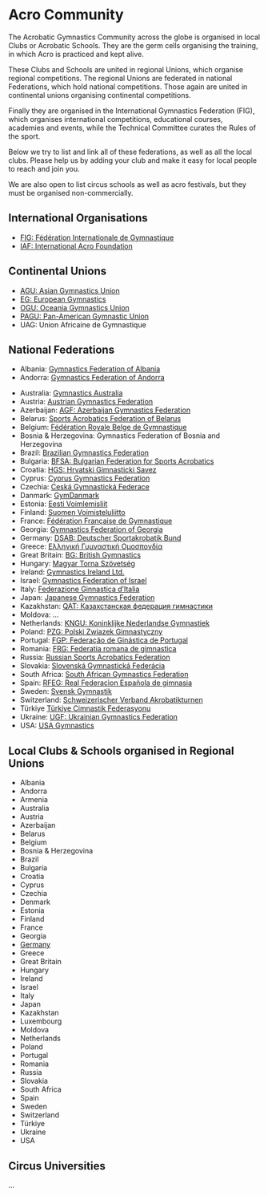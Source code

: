 # Acro Community

The Acrobatic Gymnastics Community across the globe is organised in local Clubs or Acrobatic Schools. They are the germ cells organising the training, in which Acro is practiced and kept alive. 

These Clubs and Schools are united in regional Unions, which organise regional competitions. The regional Unions are federated in national Federations, which hold national competitions. Those again are united in continental unions organising continental competitions. 

Finally they are organised in the International Gymnastics Federation (FIG), which organises international competitions, educational courses, academies and events, while the Technical Committee curates the Rules of the sport.  

Below we try to list and link all of these federations, as well as all the local clubs. Please help us by adding your club and make it easy for local people to reach and join you.

We are also open to list circus schools as well as acro festivals, but they must be organised non-commercially. 


## International Organisations

* [FIG: Fédération Internationale de Gymnastique](https://www.gymnastics.sport/)
* [IAF: International Acro Foundation](https://www.acrofoundation.com/)


## Continental Unions

* [AGU: Asian Gymnastics Union](https://agu-gymnastics.com/)
* [EG: European Gymnastics](https://www.europeangymnastics.com/)
* [OGU: Oceania Gymnastics Union](https://www.oceaniagymnastics.org/)
* [PAGU: Pan-American Gymnastic Union](https://upag-pagu.com/)
* UAG: Union Africaine de Gymnastique


## National Federations

* Albania: [Gymnastics Federation of Albania](https://gjimnastika.al/)
* Andorra: [Gymnastics Federation of Andorra](http://www.fag.ad/)
<!--* Armenia: Gymnastics Federation of Armenia-->
* Australia: [Gymnastics Australia](http://www.gymnastics.org.au/)
* Austria: [Austrian Gymnastics Federation](http://www.oeft.at/)
* Azerbaijan: [AGF: Azerbaijan Gymnastics Federation](https://agf.az/en/)
* Belarus: [Sports Acrobatics Federation of Belarus](http://www.bga.by/)
* Belgium: [Fédération Royale Belge de Gymnastique](http://www.ffgym.be/)
* Bosnia & Herzegovina: Gymnastics Federation of Bosnia and Herzegovina
* Brazil: [Brazilian Gymnastics Federation](http://www.cbginastica.com.br/)
* Bulgaria: [BFSA: Bulgarian Federation for Sports Acrobatics](http://www.bfsa-bg.com/)
* Croatia: [HGS: Hrvatski Gimnasticki Savez](https://hgs.hr/)
* Cyprus: [Cyprus Gymnastics Federation](https://cygymfed.org/)
* Czechia: [Ceská Gymnastická Federace](https://www.gymfed.cz/)
* Danmark: [GymDanmark](http://www.gymdanmark.dk/)
* Estonia: [Eesti Voimlemisliit](http://www.estoniangymnastics.ee/)
* Finland: [Suomen Voimisteluliitto](https://www.voimistelu.fi/)
* France: [Fédération Française de Gymnastique](http://www.ffgym.com/)
* Georgia: [Gymnastics Federation of Georgia](https://www.uggf.ge/)
* Germany: [DSAB: Deutscher Sportakrobatik Bund](http://www.sportakrobatikbund.de/)
* Greece: [Ελληνική Γυμναστική Ομοσπονδία](https://www.ego-gymnastics.gr/)
* Great Britain: [BG: British Gymnastics](http://www.british-gymnastics.org/)
* Hungary: [Magyar Torna Szövetség](https://matsz.hu/)
* Ireland: [Gymnastics Ireland Ltd.](http://www.gymnasticsireland.com/)
* Israel: [Gymnastics Federation of Israel](https://israelgym.org.il/)
* Italy: [Federazione Ginnastica d’Italia](https://www.federginnastica.it/)
* Japan: [Japanese Gymnastics Federation](http://www.jpn-gym.or.jp/)
* Kazakhstan: [QAT: Казахстанская федерация гимнастики](https://gymnastics.kz/sportivnaya-akrobatika/)
* Moldova: ...
* Netherlands: [KNGU: Koninklijke Nederlandse Gymnastiek](http://www.kngu.nl/)
* Poland: [PZG: Polski Zwiazek Gimnastyczny](http://www.pzg.pl/)
* Portugal: [FGP: Federação de Ginástica de Portugal](http://www.fgp-ginastica.pt/)
* Romania: [FRG: Federatia romana de gimnastica](https://frgimnastica.com/general-pages/istoria-gimnasticii)
* Russia: [Russian Sports Acrobatics Federation](http://www.acrobatica-russia.ru/)
* Slovakia: [Slovenská Gymnastická Federácia](http://www.sgf.sk/)
* South Africa: [South African Gymnastics Federation](http://www.gymnastics.co.za/)
* Spain: [RFEG: Real Federacìon Española de gimnasia](http://www.rfegimnasia.es/)
* Sweden: [Svensk Gymnastik](https://www.gymnastik.se/)
* Switzerland: [Schweizerischer Verband Akrobatikturnen](https://acrosuisse.ch/)
* Türkiye [Türkiye Cimnastik Federasyonu](https://www.tcf.gov.tr/)
* Ukraine: [UGF: Ukrainian Gymnastics Federation](https://ugf.org.ua/gymnastics-discipline/acrobatic-rules/)
* USA: [USA Gymnastics](http://www.usagym.org/acro)


## Local Clubs & Schools organised in Regional Unions

* Albania 
* Andorra
* Armenia
* Australia
* Austria
* Azerbaijan  
* Belarus
* Belgium
* Bosnia & Herzegovina
* Brazil
* Bulgaria
* Croatia
* Cyprus
* Czechia
* Denmark
* Estonia
* Finland
* France
* Georgia
* [Germany](local/germany)
* Greece
* Great Britain
* Hungary
* Ireland
* Israel
* Italy
* Japan
* Kazakhstan
* Luxembourg
* Moldova
* Netherlands
* Poland
* Portugal
* Romania
* Russia
* Slovakia
* South Africa
* Spain
* Sweden
* Switzerland
* Türkiye
* Ukraine
* USA  


## Circus Universities

...


<style>
  main ul {
    padding-left: 10px;
  }
</style>
